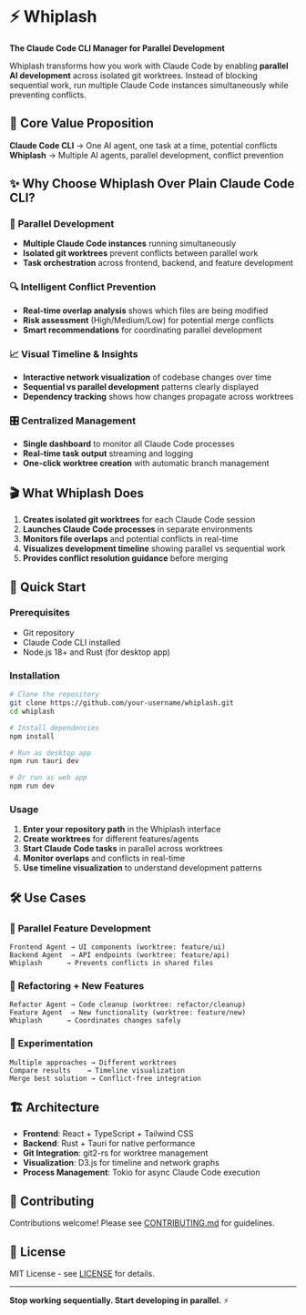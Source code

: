 # ⚡ Whiplash

**The Claude Code CLI Manager for Parallel Development**

Whiplash transforms how you work with Claude Code by enabling **parallel AI development** across isolated git worktrees. Instead of blocking sequential work, run multiple Claude Code instances simultaneously while preventing conflicts.

## 🎯 Core Value Proposition

**Claude Code CLI** → One AI agent, one task at a time, potential conflicts  
**Whiplash** → Multiple AI agents, parallel development, conflict prevention

## ✨ Why Choose Whiplash Over Plain Claude Code CLI?

### 🚀 **Parallel Development**
- **Multiple Claude Code instances** running simultaneously
- **Isolated git worktrees** prevent conflicts between parallel work
- **Task orchestration** across frontend, backend, and feature development

### 🔍 **Intelligent Conflict Prevention**
- **Real-time overlap analysis** shows which files are being modified
- **Risk assessment** (High/Medium/Low) for potential merge conflicts
- **Smart recommendations** for coordinating parallel development

### 📈 **Visual Timeline & Insights**
- **Interactive network visualization** of codebase changes over time
- **Sequential vs parallel development** patterns clearly displayed
- **Dependency tracking** shows how changes propagate across worktrees

### 🎛️ **Centralized Management**
- **Single dashboard** to monitor all Claude Code processes
- **Real-time task output** streaming and logging
- **One-click worktree creation** with automatic branch management

## 🎬 What Whiplash Does

1. **Creates isolated git worktrees** for each Claude Code session
2. **Launches Claude Code processes** in separate environments  
3. **Monitors file overlaps** and potential conflicts in real-time
4. **Visualizes development timeline** showing parallel vs sequential work
5. **Provides conflict resolution guidance** before merging

## 🚀 Quick Start

### Prerequisites
- Git repository
- Claude Code CLI installed
- Node.js 18+ and Rust (for desktop app)

### Installation

```bash
# Clone the repository
git clone https://github.com/your-username/whiplash.git
cd whiplash

# Install dependencies
npm install

# Run as desktop app
npm run tauri dev

# Or run as web app
npm run dev
```

### Usage

1. **Enter your repository path** in the Whiplash interface
2. **Create worktrees** for different features/agents
3. **Start Claude Code tasks** in parallel across worktrees
4. **Monitor overlaps** and conflicts in real-time
5. **Use timeline visualization** to understand development patterns

## 🛠️ Use Cases

### 🎯 **Parallel Feature Development**
```
Frontend Agent → UI components (worktree: feature/ui)
Backend Agent  → API endpoints (worktree: feature/api)  
Whiplash      → Prevents conflicts in shared files
```

### 🔄 **Refactoring + New Features**
```
Refactor Agent → Code cleanup (worktree: refactor/cleanup)
Feature Agent  → New functionality (worktree: feature/new)
Whiplash      → Coordinates changes safely
```

### 🧪 **Experimentation**
```
Multiple approaches → Different worktrees
Compare results    → Timeline visualization
Merge best solution → Conflict-free integration
```

## 🏗️ Architecture

- **Frontend**: React + TypeScript + Tailwind CSS
- **Backend**: Rust + Tauri for native performance
- **Git Integration**: git2-rs for worktree management
- **Visualization**: D3.js for timeline and network graphs
- **Process Management**: Tokio for async Claude Code execution

## 🤝 Contributing

Contributions welcome! Please see [CONTRIBUTING.md](CONTRIBUTING.md) for guidelines.

## 📄 License

MIT License - see [LICENSE](LICENSE) for details.

---

**Stop working sequentially. Start developing in parallel.** ⚡